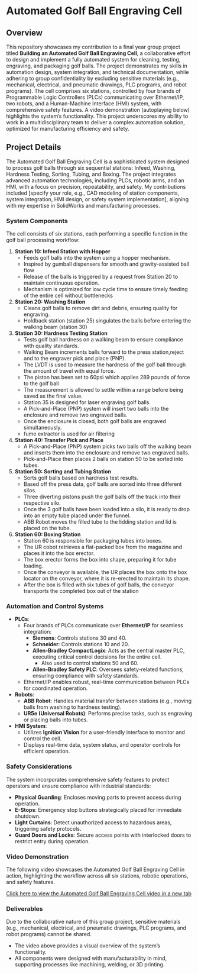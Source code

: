 # Automated Golf Ball Engraving Cell

## Overview

This repository showcases my contribution to a final year group project titled **Building an Automated Golf Ball Engraving Cell**, a collaborative effort to design and implement a fully automated system for cleaning, testing, engraving, and packaging golf balls. The project demonstrates my skills in automation design, system integration, and technical documentation, while adhering to group confidentiality by excluding sensitive materials (e.g., mechanical, electrical, and pneumatic drawings, PLC programs, and robot programs). The cell comprises six stations, controlled by four brands of Programmable Logic Controllers (PLCs) communicating over Ethernet/IP, two robots, and a Human-Machine Interface (HMI) system, with comprehensive safety features. A video demonstration (autoplaying below) highlights the system’s functionality. This project underscores my ability to work in a multidisciplinary team to deliver a complex automation solution, optimized for manufacturing efficiency and safety.

## Project Details

The Automated Golf Ball Engraving Cell is a sophisticated system designed to process golf balls through six sequential stations: Infeed, Washing, Hardness Testing, Sorting, Tubing, and Boxing. The project integrates advanced automation technologies, including PLCs, robotic arms, and an HMI, with a focus on precision, repeatability, and safety. My contributions included [specify your role, e.g., CAD modeling of station components, system integration, HMI design, or safety system implementation], aligning with my expertise in SolidWorks and manufacturing processes.

### System Components

The cell consists of six stations, each performing a specific function in the golf ball processing workflow:

1. **Station 10: Infeed Station with Hopper**
   - Feeds golf balls into the system using a hopper mechanism.
   - Inspired by gumball dispensers for smooth and gravity-assisted ball flow
   - Release of the balls is triggered by a request from Station 20 to maintain continuous operation.
   - Mechanism is optimized for low cycle time to ensure timely feeding of the entire cell without bottlenecks
2. **Station 20: Washing Station**
   - Cleans golf balls to remove dirt and debris, ensuring quality for engraving.
   - Holdback station (station 25) singulates the balls before entering the walking beam (station 30)
3. **Station 30: Hardness Testing Station**
   - Tests golf ball hardness on a walking beam to ensure compliance with quality standards.
   - Walking Beam increments balls forward to the press station,reject and to the engraver pick and place (PNP).
   - The LVDT is used to measure the hardness of the golf ball through the amount of travel with equal force.
   - The piston has been set to 60psi which applies 289 pounds of force to the golf ball
   - The measurement is allowed to settle within a range before being saved as the final value.
   - Station 35 is designed for laser engraving golf balls.
   - A Pick-and-Place (PNP) system will insert two balls into the enclosure and remove two engraved balls.
   - Once the enclosure is closed, both golf balls are engraved simultaneously.
   - fume extractor is used for air filtering
4. **Station 40: Transfer Pick and Place**
   - A Pick-and-Place (PNP) system picks two balls off the walking beam and inserts them into the enclosure and remove two engraved balls.
   - Pick-and-Place then places 2 balls on station 50 to be sorted into tubes.
5. **Station 50: Sorting and Tubing Station**
   - Sorts golf balls based on hardness test results.
   - Based off the press data, golf balls are sorted into three different silos.
   - Three diverting pistons push the golf balls off the track into their respective silo.
   - Once the 3 golf balls have been loaded into a silo, it is ready to drop into an empty tube placed under the funnel.
   - ABB Robot moves the filled tube to the lidding station and lid is placed on the tube.
6. **Station 60: Boxing Station**
   - Station 60 is responsible for packaging tubes into boxes.
   - The UR cobot retrieves a flat-packed box from the magazine and places it into the box erector.
   - The box erector forms the box into shape, preparing it for tube loading.
   - Once the conveyor is available, the UR places the box onto the box locator on the conveyor, where it is re-erected to maintain its shape.
   - After the box is filled with six tubes of golf balls, the conveyor transports the completed box out of the station

### Automation and Control Systems

- **PLCs**:
  - Four brands of PLCs communicate over **Ethernet/IP** for seamless integration:
    - **Siemens**: Controls stations 30 and 40.
    - **Schneider**: Controls stations 10 and 20.
    - **Allen-Bradley CompactLogix**: Acts as the central master PLC, executing critical control decisions for the entire cell.
      - Also used to control stations 50 and 60.
    - **Allen-Bradley Safety PLC**: Oversees safety-related functions, ensuring compliance with safety standards.
  - Ethernet/IP enables robust, real-time communication between PLCs for coordinated operation.
- **Robots**:
  - **ABB Robot**: Handles material transfer between stations (e.g., moving balls from washing to hardness testing).
  - **UR5e (Universal Robots)**: Performs precise tasks, such as engraving or placing balls into tubes.
- **HMI System**:
  - Utilizes **Ignition Vision** for a user-friendly interface to monitor and control the cell.
  - Displays real-time data, system status, and operator controls for efficient operation.

### Safety Considerations

The system incorporates comprehensive safety features to protect operators and ensure compliance with industrial standards:

- **Physical Guarding**: Encloses moving parts to prevent access during operation.
- **E-Stops**: Emergency stop buttons strategically placed for immediate shutdown.
- **Light Curtains**: Detect unauthorized access to hazardous areas, triggering safety protocols.
- **Guard Doors and Locks**: Secure access points with interlocked doors to restrict entry during operation.

### Video Demonstration

The following video showcases the Automated Golf Ball Engraving Cell in action, highlighting the workflow across all six stations, robotic operations, and safety features.

[Click here to view the Automated Golf Ball Engraving Cell video in a new tab](https://desireloft.github.io/GolfBallEngravingProject/golf_engraver.html)

### Deliverables

Due to the collaborative nature of this group project, sensitive materials (e.g., mechanical, electrical, and pneumatic drawings, PLC programs, and robot programs) cannot be shared.

- The video above provides a visual overview of the system’s functionality.
- All components were designed with manufacturability in mind, supporting processes like machining, welding, or 3D printing.
